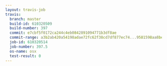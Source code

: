 ```yaml
---
layout: travis-job
travis:
  branch: master
  build-id: 610320509
  build-number: 397
  commit: e7cbf5f0172ca244c4eb0842891094771b3df8ae
  commit-range: a3b2ab420a54198adae72fc62f38cd7df877ec74...9581598aa8be9da2ca6707315bb76b7f3075a4de
  job-id: 610320514
  job-number: 397.5
  os-name: osx
  test-result: 0
---
```

